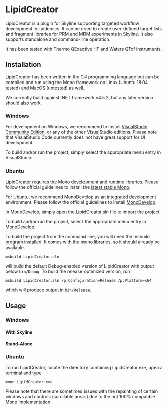 # LipidCreator #

LipidCreator is a plugin for Skyline supporting targeted workflow development in lipidomics.
It can be used to create user-defined target lists and fragment libraries for PRM and MRM experiments in Skyline.
It also supports standalone and command-line operation.

It has been tested with Thermo QExactive HF and Waters QTof instruments.

## Installation ##

LipidCreator has been written in the C# programming language but can be compiled and run using the Mono framework on Linux (Ubuntu 18.04 tested) and MacOS (untested) as well.

We currently build against .NET framework v4.5.2, but any later version should also work.

### Windows ###

For development on Windows, we recommend to install [VisualStudio Community Edition](https://visualstudio.microsoft.com/vs/community/), 
or any of the other VisualStudio editions. Please note that VisualStudio Code currently does not have great support for UI development.

To build and/or run the project, simply select the appropriate menu entry in VisualStudio.

### Ubuntu ###

LipidCreator requires the Mono development and runtime libraries. 
Please follow the official guidelines to install the [latest stable Mono](https://www.mono-project.com/download/stable/).

For Ubuntu, we recommend MonoDevelop as an integrated development environment. 
Please follow the official guidelines to install [MonoDevelop](https://www.monodevelop.com/download/linux/).

In MonoDevelop, simply open the LipidCreator.sln file to import the project.

To build and/or run the project, select the appropriate menu entry in MonoDevelop.

To build the project from the command line, you will need the msbuild program installed. It comes with the mono libraries, so it should already be available.

    msbuild LipidCreator.sln
    
will build the default Debug-enabled version of LipidCreator with output below `bin/Debug`. To build the release optimized version, run

    msbuild LipidCreator.sln /p:Configuration=Release /p:Platform=x64

which will produce output in `bin/Release`. 

## Usage ##

### Windows ###

#### With Skyline ####

#### Stand-Alone ####

### Ubuntu ###
To run LipidCreator, locate the directory containing LipidCreator.exe, open a terminal and type

    mono LipidCreator.exe

Please note that there are sometimes issues with the repainting of certain windows and controls (scrollable areas) due to the not 100% compatible Mono implementation.